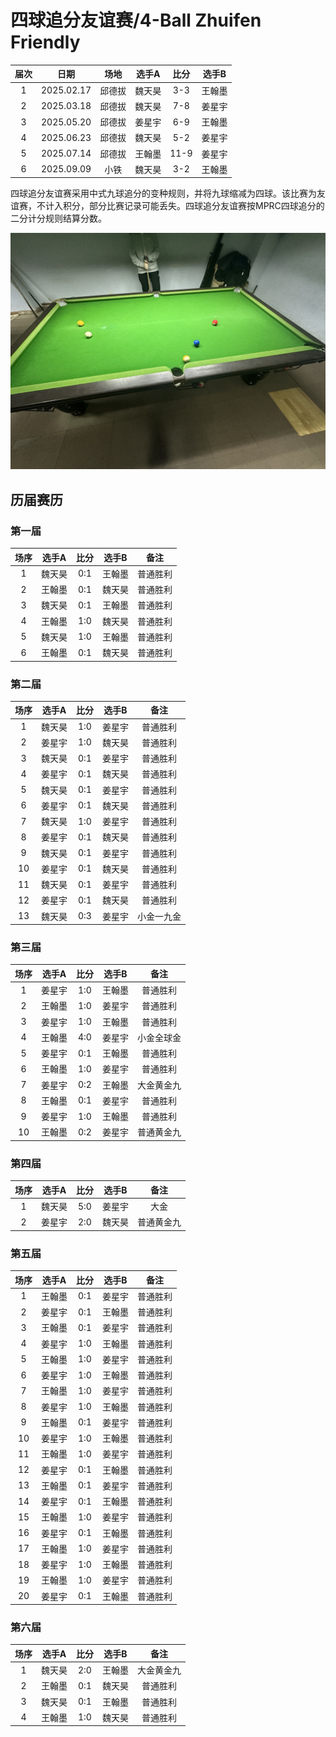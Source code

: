 # 四球追分友谊赛/4-Ball Zhuifen Friendly

| 届次 | 日期        | 场地   | 选手A  | 比分 | 选手B |
| :--: | :--------: | :----: | :---: | :--: | :---: |
| 1    | 2025.02.17 | 邱德拔 | 魏天昊 | 3-3  | 王翰墨 |
| 2    | 2025.03.18 | 邱德拔 | 魏天昊 | 7-8  | 姜星宇 |
| 3    | 2025.05.20 | 邱德拔 | 姜星宇 | 6-9  | 王翰墨 |
| 4    | 2025.06.23 | 邱德拔 | 魏天昊 | 5-2  | 姜星宇 |
| 5    | 2025.07.14 | 邱德拔 | 王翰墨 | 11-9 | 姜星宇 |
| 6    | 2025.09.09 | 小铁   | 魏天昊 | 3-2  | 王翰墨 |

四球追分友谊赛采用中式九球追分的变种规则，并将九球缩减为四球。该比赛为友谊赛，不计入积分，部分比赛记录可能丢失。四球追分友谊赛按MPRC四球追分的二分计分规则结算分数。

![](./img/4-ball_zhuifen_friendly.jpg)


## 历届赛历

### 第一届

| 场序 | 选手A  | 比分 | 选手B  | 备注    |
| :--: | :----: | :-: | :----: | :----: |
| 1    | 魏天昊 | 0:1 | 王翰墨 | 普通胜利 |
| 2    | 王翰墨 | 0:1 | 魏天昊 | 普通胜利 |
| 3    | 魏天昊 | 0:1 | 王翰墨 | 普通胜利 |
| 4    | 王翰墨 | 1:0 | 魏天昊 | 普通胜利 |
| 5    | 魏天昊 | 1:0 | 王翰墨 | 普通胜利 |
| 6    | 王翰墨 | 0:1 | 魏天昊 | 普通胜利 |

### 第二届

| 场序 | 选手A  | 比分 | 选手B  | 备注      |
| :--: | :----: | :-: | :----: | :------: |
| 1    | 魏天昊 | 1:0 | 姜星宇 | 普通胜利   |
| 2    | 姜星宇 | 1:0 | 魏天昊 | 普通胜利   |
| 3    | 魏天昊 | 0:1 | 姜星宇 | 普通胜利   |
| 4    | 姜星宇 | 0:1 | 魏天昊 | 普通胜利   |
| 5    | 魏天昊 | 0:1 | 姜星宇 | 普通胜利   |
| 6    | 姜星宇 | 0:1 | 魏天昊 | 普通胜利   |
| 7    | 魏天昊 | 1:0 | 姜星宇 | 普通胜利   |
| 8    | 姜星宇 | 0:1 | 魏天昊 | 普通胜利   |
| 9    | 魏天昊 | 0:1 | 姜星宇 | 普通胜利   |
| 10   | 姜星宇 | 0:1 | 魏天昊 | 普通胜利   |
| 11   | 魏天昊 | 0:1 | 姜星宇 | 普通胜利   |
| 12   | 姜星宇 | 0:1 | 魏天昊 | 普通胜利   |
| 13   | 魏天昊 | 0:3 | 姜星宇 | 小金一九金 |

### 第三届

| 场序 | 选手A  | 比分 | 选手B  | 备注      |
| :--: | :----: | :-: | :----: | :------: |
| 1    | 姜星宇 | 1:0 | 王翰墨 | 普通胜利   |
| 2    | 王翰墨 | 1:0 | 姜星宇 | 普通胜利   |
| 3    | 姜星宇 | 1:0 | 王翰墨 | 普通胜利   |
| 4    | 王翰墨 | 4:0 | 姜星宇 | 小金全球金 |
| 5    | 姜星宇 | 0:1 | 王翰墨 | 普通胜利   |
| 6    | 王翰墨 | 1:0 | 姜星宇 | 普通胜利   |
| 7    | 姜星宇 | 0:2 | 王翰墨 | 大金黄金九 |
| 8    | 王翰墨 | 0:1 | 姜星宇 | 普通胜利   |
| 9    | 姜星宇 | 1:0 | 王翰墨 | 普通胜利   |
| 10   | 王翰墨 | 0:2 | 姜星宇 | 普通黄金九 |

### 第四届

| 场序 | 选手A  | 比分 | 选手B  | 备注      |
| :--: | :----: | :-: | :----: | :------: |
| 1    | 魏天昊 | 5:0 | 姜星宇 | 大金       |
| 2    | 姜星宇 | 2:0 | 魏天昊 | 普通黄金九  |

### 第五届

| 场序 | 选手A  | 比分 | 选手B  | 备注      |
| :--: | :----: | :-: | :----: | :------: |
| 1    | 王翰墨 | 0:1 | 姜星宇 | 普通胜利   |
| 2    | 姜星宇 | 0:1 | 王翰墨 | 普通胜利   |
| 3    | 王翰墨 | 0:1 | 姜星宇 | 普通胜利   |
| 4    | 姜星宇 | 1:0 | 王翰墨 | 普通胜利   |
| 5    | 王翰墨 | 1:0 | 姜星宇 | 普通胜利   |
| 6    | 姜星宇 | 1:0 | 王翰墨 | 普通胜利   |
| 7    | 王翰墨 | 1:0 | 姜星宇 | 普通胜利   |
| 8    | 姜星宇 | 1:0 | 王翰墨 | 普通胜利   |
| 9    | 王翰墨 | 0:1 | 姜星宇 | 普通胜利   |
| 10   | 姜星宇 | 1:0 | 王翰墨 | 普通胜利   |
| 11   | 王翰墨 | 1:0 | 姜星宇 | 普通胜利   |
| 12   | 姜星宇 | 0:1 | 王翰墨 | 普通胜利   |
| 13   | 王翰墨 | 0:1 | 姜星宇 | 普通胜利   |
| 14   | 姜星宇 | 0:1 | 王翰墨 | 普通胜利   |
| 15   | 王翰墨 | 1:0 | 姜星宇 | 普通胜利   |
| 16   | 姜星宇 | 0:1 | 王翰墨 | 普通胜利   |
| 17   | 王翰墨 | 1:0 | 姜星宇 | 普通胜利   |
| 18   | 姜星宇 | 1:0 | 王翰墨 | 普通胜利   |
| 19   | 王翰墨 | 1:0 | 姜星宇 | 普通胜利   |
| 20   | 姜星宇 | 0:1 | 王翰墨 | 普通胜利   |

### 第六届

| 场序 | 选手A  | 比分 | 选手B  |   备注    |
| :--: | :----: | :-: | :----: | :------: |
| 1    | 魏天昊 | 2:0 | 王翰墨 | 大金黄金九 |
| 2    | 王翰墨 | 0:1 | 魏天昊 | 普通胜利   |
| 3    | 魏天昊 | 0:1 | 王翰墨 | 普通胜利   |
| 4    | 王翰墨 | 1:0 | 魏天昊 | 普通胜利   |